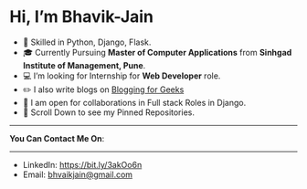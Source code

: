 # Hi, I’m Bhavik-Jain
- 👀 Skilled in Python, Django, Flask.
- 🎓 Currently Pursuing **Master of Computer Applications** from **Sinhgad Institute of Management, Pune**.
- 💻 I’m looking for Internship for **Web Developer** role.
- ✏️ I also write blogs on [Blogging for Geeks]("https://bloggingforgeeks.com/" "Blogging for Geeks")
- 🎯 I am open for collaborations in Full stack Roles in Django.
- 📜 Scroll Down to see my Pinned Repositories.


***********
**You Can Contact Me On**:
***********
- LinkedIn: https://bit.ly/3akOo6n
- Email: bhvaikjain@gmail.com
